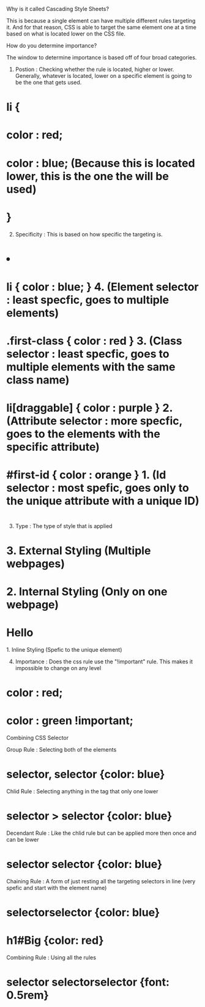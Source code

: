 Why is it called Cascading Style Sheets? 

This is because a single element can have multiple different rules targeting it. And for that reason, CSS is able to target the same element one at a time based on what is located lower on the CSS file. 

How do you determine importance?

The window to determine importance is based off of four broad categories.

1. Postion : Checking whether the rule is located, higher or lower. Generally, whatever is located, lower on a specific element is going to be the one that gets used.
# li {
#   color : red;
#   color : blue; (Because this is located lower, this is the one the will be used)   
# }

2. Specificity : This is based on how specific the targeting is.
# <li id="first-id" class="first-class" draggable>
# 
# li { color : blue; }              4. (Element selector : least specfic, goes to multiple elements)
# .first-class { color : red }      3. (Class selector : least specfic, goes to multiple elements with the same class name)
# li[draggable] { color : purple }  2. (Attribute selector : more specfic, goes to the elements with the specific attribute)
# #first-id { color : orange }      1. (Id selector : most spefic, goes only to the unique attribute with a unique ID)
# 
   
3. Type : The type of style that is applied
# <link rel="stylesheet" href="./style.css">    3. External Styling (Multiple webpages)
# <style> </style>                              2. Internal Styling (Only on one webpage)
# <h1 style=" "> Hello </h1>                    1. Inline Styling   (Spefic to the unique element)
   
4. Importance : Does the css rule use the "!important" rule. This makes it impossible to change on any level
# color : red;
# color : green !important;


Combining CSS Selector 

Group Rule : Selecting both of the elements
# selector, selector {color: blue}

Chlid Rule : Selecting anything in the tag that only one lower 
# selector > selector {color: blue}

Decendant Rule : Like the chlid rule but can be applied more then once and can be lower 
# selector selector {color: blue}

Chaining Rule :  A form of just resting all the targeting selectors in line (very spefic and start with the element name)
# selectorselector {color: blue}
# h1#Big {color: red}

Combining Rule : Using all the rules
# selector selectorselector {font: 0.5rem}
